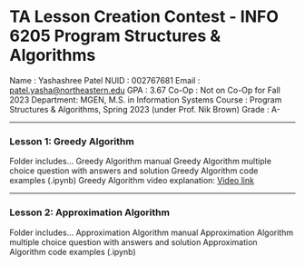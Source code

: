 # TA Lesson Creation Contest - INFO 6205 Program Structures & Algorithms

Name      : Yashashree Patel
NUID      : 002767681
Email     : patel.yasha@northeastern.edu
GPA       : 3.67
Co-Op     : Not on Co-Op for Fall 2023
Department: MGEN, M.S. in Information Systems
Course    : Program Structures & Algorithms, Spring 2023 (under Prof. Nik Brown)
Grade     : A-

---

### Lesson 1: Greedy Algorithm
Folder includes...
Greedy Algorithm manual
Greedy Algorithm multiple choice question with answers and solution
Greedy Algorithm code examples (.ipynb)
Greedy Algorithm video explanation: [Video link](https://northeastern.zoom.us/rec/share/5XkDGL5-eaMBzboQ4vLkZWWlerzv3pnevfMa8AbvbSgQfPyNly8HfHJCzbCDH_bu.mnGbbhWnQmMVPdke?startTime=1692906478000)

---

### Lesson 2: Approximation Algorithm
Folder includes...
Approximation Algorithm manual
Approximation Algorithm multiple choice question with answers and solution
Approximation Algorithm code examples (.ipynb)
